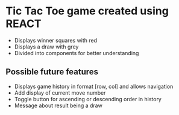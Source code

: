 # Tic Tac Toe game created using REACT

- Displays winner squares with red
- Displays a draw with grey
- Divided into components for better understanding
## Possible future features
- Displays game history in format [row, col] and allows navigation
- Add display of current move number
- Toggle button for ascending or descending order in history
- Message about result being a draw

    
